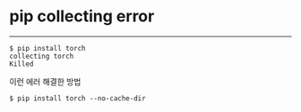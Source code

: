 # pip collecting error

---

```
$ pip install torch
collecting torch
Killed
```

이런 에러 해결한 방법

```angular2html
$ pip install torch --no-cache-dir
```